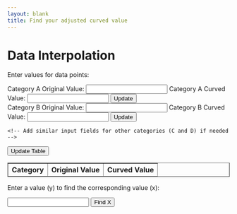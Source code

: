 ```yaml
---
layout: blank
title: Find your adjusted curved value
---
```


<script>
        // Initialize data points (Category A to D)
        var data = {
            A: { originalValue: 100, curvedValue: 100 },
            B: { originalValue: 0, curvedValue: 0 },
        };

        // Function to add or update a data point
        function updateDataPoint(category) {
            var originalValue = parseFloat(document.getElementById(category + "-original").value);
            var curvedValue = parseFloat(document.getElementById(category + "-curved").value);

            if (!isNaN(originalValue) && !isNaN(curvedValue)) {
                data[category] = { originalValue: originalValue, curvedValue: curvedValue };
                document.getElementById(category + "-original").value = "";
                document.getElementById(category + "-curved").value = "";
            }
        }

        // Function to update the table with current data points
        function updateTable() {
            var tableBody = document.getElementById("tableBody");
            tableBody.innerHTML = "";

            for (var category in data) {
                var row = tableBody.insertRow();
                var cell1 = row.insertCell(0);
                var cell2 = row.insertCell(1);

                cell1.innerHTML = data[category].originalValue;
                cell2.innerHTML = data[category].curvedValue;
            }
        }

        // Function to interpolate x for a given y
        function interpolateY(y) {
            for (var category in data) {
                if (y >= data[category].curvedValue && y <= data[category].curvedValue) {
                    var x1 = data[category].originalValue;
                    var x2 = data[category].originalValue;
                    var y1 = data[category].curvedValue;
                    var y2 = data[category].curvedValue;

                    // Linear interpolation formula
                    var x = x1 + ((x2 - x1) / (y2 - y1)) * (y - y1);
                    return x;
                }
            }
            return "Value not in range";
        }

        // Function to handle user input and display the result
        function findX() {
            var userInput = parseFloat(document.getElementById("userInput").value);
            var result = interpolateY(userInput);
            document.getElementById("result").innerHTML = "For y = " + userInput + ", x = " + result;
        }
    </script>
</head>
<body>
    <h1>Data Interpolation</h1>
    <p>Enter values for data points:</p>
    
<div>
        <label for="A-original">Category A Original Value:</label>
        <input type="text" id="A-original">
        <label for="A-curved">Category A Curved Value:</label>
        <input type="text" id="A-curved">
        <button onclick="updateDataPoint('A')">Update</button>
    </div>

<div>
        <label for="B-original">Category B Original Value:</label>
        <input type="text" id="B-original">
        <label for="B-curved">Category B Curved Value:</label>
        <input type="text" id="B-curved">
        <button onclick="updateDataPoint('B')">Update</button>
    </div>

    <!-- Add similar input fields for other categories (C and D) if needed -->

<button onclick="updateTable()">Update Table</button>

<table border="1">
        <thead>
            <tr>
                <th>Category</th>
                <th>Original Value</th>
                <th>Curved Value</th>
            </tr>
        </thead>
        <tbody id="tableBody">
            <!-- Table rows will be added here dynamically -->
        </tbody>
    </table>

<p>Enter a value (y) to find the corresponding value (x):</p>
    <input type="text" id="userInput">
    <button onclick="findX()">Find X</button>
    <p id="result"></p>
